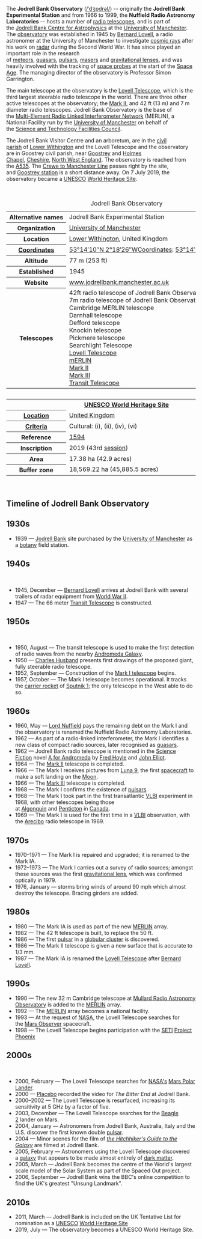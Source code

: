 <p>The&nbsp;<strong>Jodrell Bank Observatory</strong>&nbsp;(<span class="rt-commentedText nowrap"><span class="IPA nopopups noexcerpt"><a title="Help:IPA/English" href="https://en.wikipedia.org/wiki/Help:IPA/English">/<span title="/ˈ/: primary stress follows">ˈ</span><span title="/dʒ/: 'j' in 'jam'">dʒ</span><span title="/ɒ/: 'o' in 'body'">ɒ</span><span title="'d' in 'dye'">d</span><span title="'r' in 'rye'">r</span><span title="/əl/: 'le' in 'bottle'">əl</span>/</a></span></span>) -- originally the&nbsp;<strong>Jodrell Bank Experimental Station</strong>&nbsp;and from 1966 to 1999, the&nbsp;<strong>Nuffield Radio Astronomy Laboratories</strong>&nbsp;-- hosts a number of&nbsp;<a title="Radio telescope" href="https://en.wikipedia.org/wiki/Radio_telescope">radio telescopes</a>, and is part of the&nbsp;<a title="Jodrell Bank Centre for Astrophysics" href="https://en.wikipedia.org/wiki/Jodrell_Bank_Centre_for_Astrophysics">Jodrell Bank Centre for Astrophysics</a>&nbsp;at the&nbsp;<a title="University of Manchester" href="https://en.wikipedia.org/wiki/University_of_Manchester">University of Manchester</a>. The&nbsp;<a title="Observatory" href="https://en.wikipedia.org/wiki/Observatory">observatory</a>&nbsp;was established in 1945 by&nbsp;<a title="Bernard Lovell" href="https://en.wikipedia.org/wiki/Bernard_Lovell">Bernard Lovell</a>, a radio astronomer at the University of Manchester to investigate&nbsp;<a title="Cosmic ray" href="https://en.wikipedia.org/wiki/Cosmic_ray">cosmic rays</a>&nbsp;after his work on&nbsp;<a title="Radar" href="https://en.wikipedia.org/wiki/Radar">radar</a>&nbsp;during the Second World War. It has since played an important role in the research of&nbsp;<a class="mw-redirect" title="Meteor" href="https://en.wikipedia.org/wiki/Meteor">meteors</a>,&nbsp;<a title="Quasar" href="https://en.wikipedia.org/wiki/Quasar">quasars</a>,&nbsp;<a title="Pulsar" href="https://en.wikipedia.org/wiki/Pulsar">pulsars</a>,&nbsp;<a title="Astrophysical maser" href="https://en.wikipedia.org/wiki/Astrophysical_maser">masers</a>&nbsp;and&nbsp;<a title="Gravitational lens" href="https://en.wikipedia.org/wiki/Gravitational_lens">gravitational lenses</a>, and was heavily involved with the tracking of&nbsp;<a title="Space probe" href="https://en.wikipedia.org/wiki/Space_probe">space probes</a>&nbsp;at the start of the&nbsp;<a title="Space Age" href="https://en.wikipedia.org/wiki/Space_Age">Space Age</a>. The managing director of the observatory is Professor Simon Garrington.</p>
<p>The main telescope at the observatory is the&nbsp;<a title="Lovell Telescope" href="https://en.wikipedia.org/wiki/Lovell_Telescope">Lovell Telescope</a>, which is the third largest steerable radio telescope in the world. There are three other active telescopes at the observatory; the&nbsp;<a title="Mark II (radio telescope)" href="https://en.wikipedia.org/wiki/Mark_II_(radio_telescope)">Mark II</a>, and 42&nbsp;ft (13&nbsp;m) and 7&nbsp;m diameter radio telescopes. Jodrell Bank Observatory is the base of the&nbsp;<a title="MERLIN" href="https://en.wikipedia.org/wiki/MERLIN">Multi-Element Radio Linked Interferometer Network</a>&nbsp;(MERLIN), a National Facility run by the&nbsp;<a title="University of Manchester" href="https://en.wikipedia.org/wiki/University_of_Manchester">University of Manchester</a>&nbsp;on behalf of the&nbsp;<a title="Science and Technology Facilities Council" href="https://en.wikipedia.org/wiki/Science_and_Technology_Facilities_Council">Science and Technology Facilities Council</a>.</p>
<p>The Jodrell Bank Visitor Centre and an arboretum, are in the&nbsp;<a class="mw-redirect" title="Civil parishes in England" href="https://en.wikipedia.org/wiki/Civil_parishes_in_England">civil parish</a>&nbsp;of&nbsp;<a title="Lower Withington" href="https://en.wikipedia.org/wiki/Lower_Withington">Lower Withington</a>&nbsp;and the Lovell Telescope and the observatory are in Goostrey civil parish, near&nbsp;<a title="Goostrey" href="https://en.wikipedia.org/wiki/Goostrey">Goostrey</a>&nbsp;and&nbsp;<a title="Holmes Chapel" href="https://en.wikipedia.org/wiki/Holmes_Chapel">Holmes Chapel</a>,&nbsp;<a title="Cheshire East" href="https://en.wikipedia.org/wiki/Cheshire_East">Cheshire</a>,&nbsp;<a title="North West England" href="https://en.wikipedia.org/wiki/North_West_England">North West England</a>. The observatory is reached from the&nbsp;<a title="A535 road" href="https://en.wikipedia.org/wiki/A535_road">A535</a>. The&nbsp;<a class="mw-redirect" title="Crewe to Manchester Line" href="https://en.wikipedia.org/wiki/Crewe_to_Manchester_Line">Crewe to Manchester Line</a>&nbsp;passes right by the site, and&nbsp;<a title="Goostrey railway station" href="https://en.wikipedia.org/wiki/Goostrey_railway_station">Goostrey station</a>&nbsp;is a short distance away. On 7 July 2019, the observatory became a&nbsp;<a title="UNESCO" href="https://en.wikipedia.org/wiki/UNESCO">UNESCO</a>&nbsp;<a title="World Heritage Site" href="https://en.wikipedia.org/wiki/World_Heritage_Site">World Heritage Site</a>.</p>
<p>&nbsp;</p>
<table class="infobox vcard"><caption class="fn org">Jodrell Bank Observatory</caption>
<tbody>
<tr>
<th scope="row">Alternative&nbsp;names</th>
<td>Jodrell Bank Experimental Station&nbsp;</td>
</tr>
<tr>
<th scope="row">Organization</th>
<td><a title="University of Manchester" href="https://en.wikipedia.org/wiki/University_of_Manchester">University of Manchester</a>&nbsp;</td>
</tr>
<tr>
<th scope="row">Location</th>
<td><a title="Lower Withington" href="https://en.wikipedia.org/wiki/Lower_Withington">Lower Withington</a>, United Kingdom&nbsp;</td>
</tr>
<tr>
<th scope="row"><a title="Geographic coordinate system" href="https://en.wikipedia.org/wiki/Geographic_coordinate_system">Coordinates</a></th>
<td><span class="plainlinks nourlexpansion"><a class="external text" href="https://tools.wmflabs.org/geohack/geohack.php?pagename=Jodrell_Bank_Observatory&amp;params=53.23625_N_2.3071388888889_W_"><span class="geo-default"><span class="geo-dms" title="Maps, aerial photos, and other data for this location"><span class="latitude">53&deg;14&prime;10&Prime;N</span>&nbsp;<span class="longitude">2&deg;18&prime;26&Prime;W</span></span></span></a></span><span id="coordinates"><a title="Geographic coordinate system" href="https://en.wikipedia.org/wiki/Geographic_coordinate_system">Coordinates</a>:&nbsp;<span class="plainlinks nourlexpansion"><a class="external text" href="https://tools.wmflabs.org/geohack/geohack.php?pagename=Jodrell_Bank_Observatory&amp;params=53.23625_N_2.3071388888889_W_"><span class="geo-default"><span class="geo-dms" title="Maps, aerial photos, and other data for this location"><span class="latitude">53&deg;14&prime;10&Prime;N</span>&nbsp;<span class="longitude">2&deg;18&prime;26&Prime;W</span></span></span></a></span></span></td>
</tr>
<tr>
<th scope="row">Altitude</th>
<td>77&nbsp;m (253&nbsp;ft)&nbsp;</td>
</tr>
<tr>
<th scope="row">Established</th>
<td>1945&nbsp;</td>
</tr>
<tr>
<th scope="row">Website</th>
<td><span class="url"><a class="external text" href="http://www.jodrellbank.manchester.ac.uk/" rel="nofollow">www<wbr />.jodrellbank<wbr />.manchester<wbr />.ac<wbr />.uk</a></span>&nbsp;</td>
</tr>
<tr>
<th scope="row">Telescopes</th>
<td>42ft radio telescope of Jodrell Bank Observatory<br />7m radio telescope of Jodrell Bank Observatory<br />Cambridge MERLIN telescope<br />Darnhall telescope<br />Defford telescope<br />Knockin telescope<br />Pickmere telescope<br />Searchlight Telescope<br /><a title="Lovell Telescope" href="https://en.wikipedia.org/wiki/Lovell_Telescope">Lovell Telescope</a><br /><a title="MERLIN" href="https://en.wikipedia.org/wiki/MERLIN">mERLIN</a><br /><a title="Mark II (radio telescope)" href="https://en.wikipedia.org/wiki/Mark_II_(radio_telescope)">Mark II</a><br /><a title="Mark III (radio telescope)" href="https://en.wikipedia.org/wiki/Mark_III_(radio_telescope)">Mark III</a><br /><a class="mw-redirect" title="Transit Telescope" href="https://en.wikipedia.org/wiki/Transit_Telescope">Transit Telescope</a>&nbsp;</td>
</tr>
<tr>
<th colspan="2">&nbsp;</th>
</tr>
<tr class="mergedrow">
<th colspan="2">
<div><a title="World Heritage Site" href="https://en.wikipedia.org/wiki/World_Heritage_Site">UNESCO World Heritage Site</a></div>
</th>
</tr>
<tr class="mergedrow">
<th scope="row"><a class="mw-redirect" title="Table of World Heritage Sites by country" href="https://en.wikipedia.org/wiki/Table_of_World_Heritage_Sites_by_country">Location</a></th>
<td><a title="United Kingdom" href="https://en.wikipedia.org/wiki/United_Kingdom">United Kingdom</a></td>
</tr>
<tr class="mergedrow">
<th scope="row"><a title="World Heritage Site" href="https://en.wikipedia.org/wiki/World_Heritage_Site#Selection_criteria">Criteria</a></th>
<td class="category">Cultural:&nbsp;(i), (ii), (iv), (vi)</td>
</tr>
<tr class="mergedrow">
<th scope="row">Reference</th>
<td><a class="external text" href="http://whc.unesco.org/en/list/1594" rel="nofollow">1594</a></td>
</tr>
<tr class="mergedrow">
<th scope="row">Inscription</th>
<td>2019 (43rd&nbsp;<a title="World Heritage Committee" href="https://en.wikipedia.org/wiki/World_Heritage_Committee">session</a>)</td>
</tr>
<tr class="mergedrow">
<th scope="row">Area</th>
<td class="category">17.38&nbsp;ha (42.9 acres)</td>
</tr>
<tr class="mergedrow">
<th scope="row">Buffer&nbsp;zone</th>
<td class="category">18,569.22&nbsp;ha (45,885.5 acres)</td>
</tr>
</tbody>
</table>
</br>
<h2>Timeline of Jodrell Bank Observatory </h2>



<h2><span id="1930s" class="mw-headline">1930s</span></h2>
<ul>
<li>1939&nbsp;&mdash;&nbsp;<a class="mw-redirect" title="Jodrell Bank" href="https://en.wikipedia.org/wiki/Jodrell_Bank">Jodrell Bank</a>&nbsp;site purchased by the&nbsp;<a title="University of Manchester" href="https://en.wikipedia.org/wiki/University_of_Manchester">University of Manchester</a>&nbsp;as a&nbsp;<a title="Botany" href="https://en.wikipedia.org/wiki/Botany">botany</a>&nbsp;field station.<sup id="cite_ref-1" class="reference"></sup></li>
</ul>
<h2><span id="1940s" class="mw-headline">1940s</span></h2>
<div class="thumb tright">&nbsp;</div>
<ul>
<li>1945, December&nbsp;&mdash;&nbsp;<a title="Bernard Lovell" href="https://en.wikipedia.org/wiki/Bernard_Lovell">Bernard Lovell</a>&nbsp;arrives at Jodrell Bank with several trailers of radar equipment from&nbsp;<a title="World War II" href="https://en.wikipedia.org/wiki/World_War_II">World War II</a>.<sup id="cite_ref-story_3_2-0" class="reference"></sup></li>
<li>1947&nbsp;&mdash; The 66 meter&nbsp;<a class="mw-redirect" title="Transit Telescope" href="https://en.wikipedia.org/wiki/Transit_Telescope">Transit Telescope</a>&nbsp;is constructed.<sup id="cite_ref-jbo_earlyhistory_3-0" class="reference"></sup><sup id="cite_ref-story_17_4-0" class="reference"></sup></li>
</ul>
<h2><span id="1950s" class="mw-headline">1950s</span></h2>
<div class="thumb tright">&nbsp;</div>
<ul>
<li>1950, August&nbsp;&mdash; The transit telescope is used to make the first detection of radio waves from the nearby&nbsp;<a title="Andromeda Galaxy" href="https://en.wikipedia.org/wiki/Andromeda_Galaxy">Andromeda Galaxy</a>.<sup id="cite_ref-zenith_7_5-0" class="reference"></sup><sup id="cite_ref-astronomer_175_6-0" class="reference"></sup></li>
<li>1950&nbsp;&mdash;&nbsp;<a title="Charles Husband" href="https://en.wikipedia.org/wiki/Charles_Husband">Charles Husband</a>&nbsp;presents first drawings of the proposed giant, fully steerable radio telescope.<sup id="cite_ref-story_35_7-0" class="reference"></sup></li>
<li>1952, September&nbsp;&mdash; Construction of the&nbsp;<a title="Lovell Telescope" href="https://en.wikipedia.org/wiki/Lovell_Telescope">Mark I telescope</a>&nbsp;begins.<sup id="cite_ref-story_44_8-0" class="reference"></sup></li>
<li>1957, October&nbsp;&mdash; The Mark I telescope becomes operational. It tracks the&nbsp;<a class="mw-redirect" title="Carrier rocket" href="https://en.wikipedia.org/wiki/Carrier_rocket">carrier rocket</a>&nbsp;of&nbsp;<a title="Sputnik 1" href="https://en.wikipedia.org/wiki/Sputnik_1">Sputnik 1</a>; the only telescope in the West able to do so.<sup id="cite_ref-story_196_9-0" class="reference"></sup><sup id="cite_ref-astronomer_262_10-0" class="reference"></sup></li>
</ul>
<h2><span id="1960s" class="mw-headline">1960s</span></h2>
<ul>
<li>1960, May&nbsp;&mdash;&nbsp;<a class="mw-redirect" title="Lord Nuffield" href="https://en.wikipedia.org/wiki/Lord_Nuffield">Lord Nuffield</a>&nbsp;pays the remaining debt on the Mark I and the observatory is renamed the Nuffield Radio Astronomy Laboratories.<sup id="cite_ref-11" class="reference"></sup></li>
<li>1962&nbsp;&mdash; As part of a radio-linked interferometer, the Mark I identifies a new class of compact radio sources, later recognised as&nbsp;<a title="Quasar" href="https://en.wikipedia.org/wiki/Quasar">quasars</a>.<sup id="cite_ref-jbo_milestones_12-0" class="reference"></sup></li>
<li>1962&nbsp;&mdash; Jodrell Bank radio telescope is mentioned in the&nbsp;<a class="mw-redirect" title="Science Fiction" href="https://en.wikipedia.org/wiki/Science_Fiction">Science Fiction</a>&nbsp;novel&nbsp;<a title="A for Andromeda" href="https://en.wikipedia.org/wiki/A_for_Andromeda">A for Andromeda</a>&nbsp;by&nbsp;<a title="Fred Hoyle" href="https://en.wikipedia.org/wiki/Fred_Hoyle">Fred Hoyle</a>&nbsp;and&nbsp;<a title="John Elliot (author)" href="https://en.wikipedia.org/wiki/John_Elliot_(author)">John Elliot</a>.</li>
<li>1964&nbsp;&mdash; The&nbsp;<a title="Mark II (radio telescope)" href="https://en.wikipedia.org/wiki/Mark_II_(radio_telescope)">Mark II</a>&nbsp;telescope is completed.<sup id="cite_ref-jbo_mk2_13-0" class="reference"></sup></li>
<li>1966&nbsp;&mdash; The Mark I receives pictures from&nbsp;<a title="Luna 9" href="https://en.wikipedia.org/wiki/Luna_9">Luna 9</a>, the first&nbsp;<a title="Spacecraft" href="https://en.wikipedia.org/wiki/Spacecraft">spacecraft</a>&nbsp;to make a soft landing on the&nbsp;<a title="Moon" href="https://en.wikipedia.org/wiki/Moon">Moon</a>.<sup id="cite_ref-14" class="reference"></sup></li>
<li>1966&nbsp;&mdash; The&nbsp;<a title="Mark III (radio telescope)" href="https://en.wikipedia.org/wiki/Mark_III_(radio_telescope)">Mark III</a>&nbsp;telescope is completed.<sup id="cite_ref-jb_telescopes_15-0" class="reference"></sup></li>
<li>1968&nbsp;&mdash; The Mark I confirms the existence of&nbsp;<a title="Pulsar" href="https://en.wikipedia.org/wiki/Pulsar">pulsars</a>.<sup id="cite_ref-zenith_130_16-0" class="reference"></sup></li>
<li>1968&nbsp;&mdash; The Mark I took part in the first transatlantic&nbsp;<a class="mw-redirect" title="VLBI" href="https://en.wikipedia.org/wiki/VLBI">VLBI</a>&nbsp;experiment in 1968, with other telescopes being those at&nbsp;<a title="Algonquin Radio Observatory" href="https://en.wikipedia.org/wiki/Algonquin_Radio_Observatory">Algonquin</a>&nbsp;and&nbsp;<a title="Penticton" href="https://en.wikipedia.org/wiki/Penticton">Penticton</a>&nbsp;in&nbsp;<a title="Canada" href="https://en.wikipedia.org/wiki/Canada">Canada</a>.<sup id="cite_ref-zenith_67_17-0" class="reference"></sup></li>
<li>1969&nbsp;&mdash; The Mark I is used for the first time in a&nbsp;<a class="mw-redirect" title="VLBI" href="https://en.wikipedia.org/wiki/VLBI">VLBI</a>&nbsp;observation, with the&nbsp;<a class="mw-redirect" title="Arecibo" href="https://en.wikipedia.org/wiki/Arecibo">Arecibo</a>&nbsp;radio telescope in 1969.<sup id="cite_ref-jbo_milestones_12-1" class="reference"></sup></li>
</ul>
<h2><span id="1970s" class="mw-headline">1970s</span></h2>
<ul>
<li>1970&ndash;1971&nbsp;&mdash; The Mark I is repaired and upgraded; it is renamed to the Mark IA.<sup id="cite_ref-jb_telescopes_15-1" class="reference"></sup></li>
<li>1972&ndash;1973&nbsp;&mdash; The Mark I carries out a survey of radio sources; amongst these sources was the first&nbsp;<a title="Gravitational lens" href="https://en.wikipedia.org/wiki/Gravitational_lens">gravitational lens</a>, which was confirmed optically in 1979.<sup id="cite_ref-astronomer_297_18-0" class="reference"></sup></li>
<li>1976, January&nbsp;&mdash; storms bring winds of around 90&nbsp;mph which almost destroy the telescope. Bracing girders are added.<sup id="cite_ref-jbo_mk1a_19-0" class="reference"></sup></li>
</ul>
<h2><span id="1980s" class="mw-headline">1980s</span></h2>
<ul>
<li>1980&nbsp;&mdash; The Mark IA is used as part of the new&nbsp;<a title="MERLIN" href="https://en.wikipedia.org/wiki/MERLIN">MERLIN</a>&nbsp;array.<sup id="cite_ref-jbo_milestones_12-2" class="reference"></sup></li>
<li>1982&nbsp;&mdash; The 42&nbsp;ft telescope is built, to replace the 50&nbsp;ft.</li>
<li>1986&nbsp;&mdash; The first&nbsp;<a title="Pulsar" href="https://en.wikipedia.org/wiki/Pulsar">pulsar</a>&nbsp;in a&nbsp;<a title="Globular cluster" href="https://en.wikipedia.org/wiki/Globular_cluster">globular cluster</a>&nbsp;is discovered.<sup id="cite_ref-jbo_milestones_12-3" class="reference"></sup></li>
<li>1986&nbsp;&mdash; The Mark II telescope is given a new surface that is accurate to 1/3&nbsp;mm.<sup id="cite_ref-jbo_mk2_13-1" class="reference"></sup></li>
<li>1987&nbsp;&mdash; The Mark IA is renamed the&nbsp;<a title="Lovell Telescope" href="https://en.wikipedia.org/wiki/Lovell_Telescope">Lovell Telescope</a>&nbsp;after&nbsp;<a title="Bernard Lovell" href="https://en.wikipedia.org/wiki/Bernard_Lovell">Bernard Lovell</a>.<sup id="cite_ref-bbc_surface_reopened_20-0" class="reference"></sup></li>
</ul>
<h2><span id="1990s" class="mw-headline">1990s</span></h2>
<ul>
<li>1990&nbsp;&mdash; The new 32 m Cambridge telescope at&nbsp;<a title="Mullard Radio Astronomy Observatory" href="https://en.wikipedia.org/wiki/Mullard_Radio_Astronomy_Observatory">Mullard Radio Astronomy Observatory</a>&nbsp;is added to the&nbsp;<a title="MERLIN" href="https://en.wikipedia.org/wiki/MERLIN">MERLIN</a>&nbsp;array.<sup id="cite_ref-jbo_milestones_12-4" class="reference"></sup></li>
<li>1992&nbsp;&mdash; The&nbsp;<a title="MERLIN" href="https://en.wikipedia.org/wiki/MERLIN">MERLIN</a>&nbsp;array becomes a national facility.<sup id="cite_ref-jbo_milestones_12-5" class="reference"></sup></li>
<li>1993&nbsp;&mdash; At the request of&nbsp;<a title="NASA" href="https://en.wikipedia.org/wiki/NASA">NASA</a>, the Lovell Telescope searches for the&nbsp;<a title="Mars Observer" href="https://en.wikipedia.org/wiki/Mars_Observer">Mars Observer</a>&nbsp;spacecraft.<sup id="cite_ref-bbc_unsung_21-0" class="reference"></sup></li>
<li>1998&nbsp;&mdash; The Lovell Telescope begins participation with the&nbsp;<a class="mw-redirect" title="SETI" href="https://en.wikipedia.org/wiki/SETI">SETI</a>&nbsp;<a title="Project Phoenix (SETI)" href="https://en.wikipedia.org/wiki/Project_Phoenix_(SETI)">Project Phoenix</a><sup id="cite_ref-bbc_seti_22-0" class="reference"></sup><sup id="cite_ref-bbc_seti2_23-0" class="reference"></sup></li>
</ul>
<h2><span id="2000s" class="mw-headline">2000s</span></h2>
<div class="thumb tright">&nbsp;</div>
<ul>
<li>2000, February&nbsp;&mdash; The Lovell Telescope searches for&nbsp;<a title="NASA" href="https://en.wikipedia.org/wiki/NASA">NASA's</a>&nbsp;<a title="Mars Polar Lander" href="https://en.wikipedia.org/wiki/Mars_Polar_Lander">Mars Polar Lander</a>.<sup id="cite_ref-24" class="reference"></sup></li>
<li>2000&nbsp;&mdash;&nbsp;<a title="Placebo (band)" href="https://en.wikipedia.org/wiki/Placebo_(band)">Placebo</a>&nbsp;recorded the video for&nbsp;<em>The Bitter End</em>&nbsp;at Jodrell Bank.</li>
<li>2000&ndash;2002&nbsp;&mdash; The Lovell Telescope is resurfaced, increasing its sensitivity at 5&nbsp;GHz by a factor of five.</li>
<li>2003, December&nbsp;&mdash; The Lovell Telescope searches for the&nbsp;<a title="Beagle 2" href="https://en.wikipedia.org/wiki/Beagle_2">Beagle 2</a>&nbsp;lander on Mars.</li>
<li>2004, January&nbsp;&mdash; Astronomers from Jodrell Bank, Australia, Italy and the U.S. discover the first known double&nbsp;<a title="Pulsar" href="https://en.wikipedia.org/wiki/Pulsar">pulsar</a>.</li>
<li>2004&nbsp;&mdash; Minor scenes for the film of&nbsp;<em><a title="The Hitchhiker's Guide to the Galaxy (film)" href="https://en.wikipedia.org/wiki/The_Hitchhiker%27s_Guide_to_the_Galaxy_(film)">the Hitchhiker's Guide to the Galaxy</a></em>&nbsp;are filmed at Jodrell Bank.</li>
<li>2005, February&nbsp;&mdash; Astronomers using the Lovell Telescope discovered a&nbsp;<a title="Galaxy" href="https://en.wikipedia.org/wiki/Galaxy">galaxy</a>&nbsp;that appears to be made almost entirely of&nbsp;<a title="Dark matter" href="https://en.wikipedia.org/wiki/Dark_matter">dark matter</a>.<sup id="cite_ref-darkgalaxy_25-0" class="reference"></sup></li>
<li>2005, March&nbsp;&mdash; Jodrell Bank becomes the centre of the World's largest scale model of the Solar System as part of the Spaced Out project.<sup id="cite_ref-26" class="reference"></sup></li>
<li>2006, September&nbsp;&mdash; Jodrell Bank wins the BBC's online competition to find the UK's greatest "Unsung Landmark".<sup id="cite_ref-bbc_unsung_21-1" class="reference"></sup></li>
</ul>
<h2><span id="2010s" class="mw-headline">2010s</span></h2>
<ul>
<li>2011, March&nbsp;&mdash; Jodrell Bank is included on the UK Tentative List for nomination as a&nbsp;<a title="UNESCO" href="https://en.wikipedia.org/wiki/UNESCO">UNESCO</a>&nbsp;<a title="World Heritage Site" href="https://en.wikipedia.org/wiki/World_Heritage_Site">World Heritage Site</a><sup id="cite_ref-27" class="reference"></sup></li>
<li>2019, July&nbsp;&mdash; The observatory becomes a UNESCO World Heritage Site.</li>
</ul>
